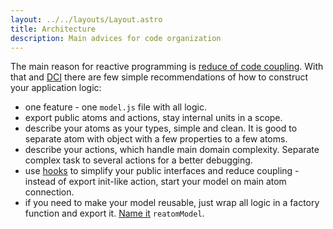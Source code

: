 ```yaml
---
layout: ../../layouts/Layout.astro
title: Architecture
description: Main advices for code organization
---
```


The main reason for reactive programming is [reduce of code coupling](/general/what-is-state-manager). With that and [DCI](https://dci.github.io/introduction/) there are few simple recommendations of how to construct your application logic:

- one feature - one `model.js` file with all logic.
- export public atoms and actions, stay internal units in a scope.
- describe your atoms as your types, simple and clean. It is good to separate atom with object with a few properties to a few atoms.
- describe your actions, which handle main domain complexity. Separate complex task to several actions for a better debugging.
- use [hooks](/packages/hooks) to simplify your public interfaces and reduce coupling - instead of export init-like action, start your model on main atom connection.
- if you need to make your model reusable, just wrap all logic in a factory function and export it. [Name it](https://www.reatom.dev/guides/naming) `reatomModel`.
<!-- - in computed atom try to not use `ctx.schedule` by depending on other atom change, use [relative API](/packages/hooks) for that. Also, try to not handle other actions, as it have [some rules](/core#action-handling-advanced) and could increase complexity. -->
